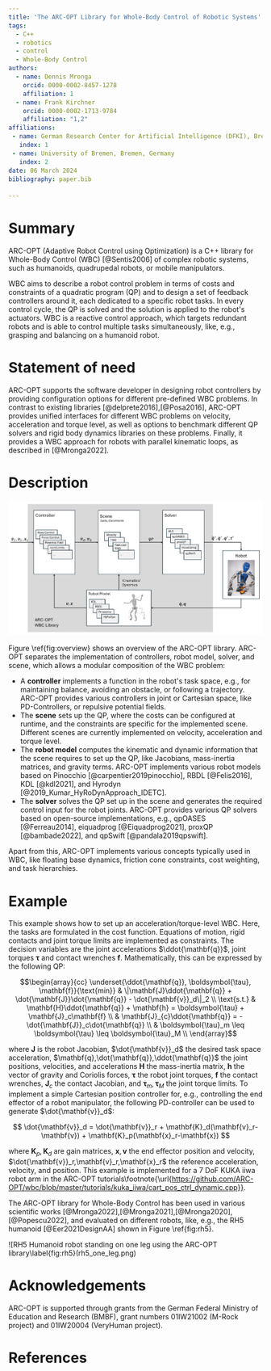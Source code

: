 ```yaml
---
title: 'The ARC-OPT Library for Whole-Body Control of Robotic Systems'
tags:
  - C++
  - robotics
  - control
  - Whole-Body Control
authors:
  - name: Dennis Mronga
    orcid: 0000-0002-8457-1278
    affiliation: 1
  - name: Frank Kirchner
    orcid: 0000-0002-1713-9784
    affiliation: "1,2"
affiliations:
 - name: German Research Center for Artificial Intelligence (DFKI), Bremen, Germany
   index: 1
 - name: University of Bremen, Bremen, Germany
   index: 2
date: 06 March 2024
bibliography: paper.bib

---
```


# Summary

ARC-OPT (Adaptive Robot Control using Optimization) is a C++ library for Whole-Body Control (WBC) [@Sentis2006] of complex robotic systems, such as humanoids, quadrupedal robots, or mobile manipulators.  

WBC aims to describe a robot control problem in terms of costs and constraints of a quadratic program (QP) and to design a set of feedback controllers around it, each dedicated to a specific robot tasks. In every control cycle, the QP is solved and the solution is applied to the robot's actuators. WBC is a reactive control approach, which targets redundant robots and is able to control multiple tasks simultaneously, like, e.g., grasping and balancing on a humanoid robot.

# Statement of need

ARC-OPT supports the software developer in designing robot controllers by providing configuration options for different pre-defined WBC problems. In contrast to existing libraries [@delprete2016],[@Posa2016], ARC-OPT provides unified interfaces for different WBC problems on velocity, acceleration and torque level, as well as options to benchmark different QP solvers and rigid body dynamics libraries on these problems. Finally, it provides a WBC approach for robots with parallel kinematic loops, as described in [@Mronga2022].

# Description

![ARC-OPT library overview\label{fig:overview}](wbc_overview.png)

Figure \ref{fig:overview} shows an overview of the ARC-OPT library. ARC-OPT separates the implementation of controllers, robot model, solver, and scene, which allows a modular composition of the WBC problem:

* A **controller** implements a function in the robot's task space, e.g., for maintaining balance, avoiding an obstacle, or following a trajectory. ARC-OPT provides various controllers in joint or Cartesian space, like PD-Controllers, or repulsive potential fields.
* The **scene** sets up the QP, where the costs can be configured at runtime, and the constraints are specific for the implemented scene. Different scenes are currently implemented on velocity, acceleration and torque level.
* The **robot model** computes the kinematic and dynamic information that the scene requires to set up the QP, like Jacobians, mass-inertia matrices, and gravity terms. ARC-OPT implements various robot models based on Pinocchio [@carpentier2019pinocchio], RBDL [@Felis2016], KDL [@kdl2021], and Hyrodyn [@2019_Kumar_HyRoDynApproach_IDETC].
* The **solver** solves the QP set up in the scene and generates the required control input for the robot joints. ARC-OPT provides various QP solvers based on open-source implementations, e.g.,  qpOASES [@Ferreau2014], eiquadprog [@Eiquadprog2021], proxQP [@bambade2022], and qpSwift [@pandala2019qpswift].

Apart from this, ARC-OPT implements various concepts typically used in WBC, like floating base dynamics, friction cone constraints, cost weighting, and task hierarchies.

# Example

This example shows how to set up an acceleration/torque-level WBC. Here, the tasks are formulated in the cost function. Equations of motion, rigid contacts and joint torque limits are implemented as constraints. The decision variables are the joint accelerations $\ddot{\mathbf{q}}$, joint torques $\boldsymbol{\tau}$ and contact wrenches $\mathbf{f}$. Mathematically, this can be expressed by the following QP:

$$\begin{array}{cc}
\underset{\ddot{\mathbf{q}}, \boldsymbol{\tau}, \mathbf{f}}{\text{min}} & \|\mathbf{J}\ddot{\mathbf{q}} + \dot{\mathbf{J}}\dot{\mathbf{q}} - \dot{\mathbf{v}}_d\|_2 \\
\text{s.t.} & \mathbf{H}\ddot{\mathbf{q}} + \mathbf{h} = \boldsymbol{\tau} + \mathbf{J}_c\mathbf{f}  \\
      & \mathbf{J}_{c}\ddot{\mathbf{q}} = -\dot{\mathbf{J}}_c\dot{\mathbf{q}} \\
       & \boldsymbol{\tau}_m \leq \boldsymbol{\tau} \leq \boldsymbol{\tau}_M \\
\end{array}$$

where $\mathbf{J}$ is the robot Jacobian, $\dot{\mathbf{v}}_d$ the desired task space acceleration,  $\mathbf{q},\dot{\mathbf{q}},\ddot{\mathbf{q}}$ the joint positions, velocities, and accelerations $\mathbf{H}$ the mass-inertia matrix, $\mathbf{h}$ the vector of gravity and Coriolis forces, $\boldsymbol{\tau}$ the robot joint torques, $\mathbf{f}$ the contact wrenches,  $\mathbf{J}_c$ the contact Jacobian,  and $\boldsymbol{\tau}_m,\boldsymbol{\tau}_M$ the joint torque limits. To implement a simple Cartesian position controller for, e.g., controlling the end effector of a robot manipulator, the following PD-controller can be used to generate $\dot{\mathbf{v}}_d$:

$$
\dot{\mathbf{v}}_d = \dot{\mathbf{v}}_r + \mathbf{K}_d(\mathbf{v}_r-\mathbf{v}) + \mathbf{K}_p(\mathbf{x}_r-\mathbf{x})
$$

where $\mathbf{K}_p,\mathbf{K}_d$ are gain matrices, $\mathbf{x},\mathbf{v}$ the end effector position and velocity, $\dot{\mathbf{v}}_r,\mathbf{v}_r,\mathbf{x}_r$ the reference acceleration, velocity, and position. This example is implemented for a 7 DoF KUKA iiwa robot arm in the ARC-OPT tutorials\footnote{\url{https://github.com/ARC-OPT/wbc/blob/master/tutorials/kuka_iiwa/cart_pos_ctrl_dynamic.cpp}}.

The ARC-OPT library for Whole-Body Control has been used in various scientific works [@Mronga2022],[@Mronga2021],[@Mronga2020],[@Popescu2022], and evaluated on different robots, like, e.g., the RH5 humanoid [@Eer2021DesignAA] shown in Figure \ref{fig:rh5}.

![RH5 Humanoid robot standing on one leg using the ARC-OPT library\label{fig:rh5}(rh5_one_leg.png)


# Acknowledgements

ARC-OPT is supported through grants from the German Federal Ministry of Education and Research (BMBF), grant numbers 01IW21002 (M-Rock project) and  01IW20004 (VeryHuman project).

# References
